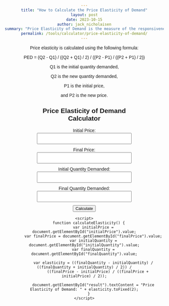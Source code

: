 ```yaml
---
title: "How to Calculate the Price Elasticity of Demand"
layout: post
date: 2023-10-15
author: jack_nicholaisen
summary: "Price Elasticity of Demand is the measure of the responsiveness of the quantity demanded to a change in price." 
permalink: /tools/calculator/price-elasticity-of-demand/
---
```


Price elasticity is calculated using the following formula: 

PED = (Q2 - Q1) / ((Q2 + Q1) / 2) / ((P2 - P1) / ((P2 + P1) / 2))

Q1 is the initial quantity demanded, 

Q2 is the new quantity demanded, 

P1 is the initial price, 

and P2 is the new price.


<style>
        body {
            font-family: Arial, sans-serif;
            text-align: center;
            margin: 50px;
        }

        .calculator {
            width: 300px;
            margin: 0 auto;
        }

        .input-group {
            margin-bottom: 10px;
        }

        input[type="number"] {
            width: 100%;
            padding: 8px;
            box-sizing: border-box;
        }

        .result {
            font-weight: bold;
        }
</style>

<body>
    <div class="calculator">
        <h2>Price Elasticity of Demand Calculator</h2>
        <div class="input-group">
            <label for="initialPrice">Initial Price:</label>
            <input type="number" id="initialPrice" step="0.01" required>
        </div>
        <div class="input-group">
            <label for="finalPrice">Final Price:</label>
            <input type="number" id="finalPrice" step="0.01" required>
        </div>
        <div class="input-group">
            <label for="initialQuantity">Initial Quantity Demanded:</label>
            <input type="number" id="initialQuantity" step="1" required>
        </div>
        <div class="input-group">
            <label for="finalQuantity">Final Quantity Demanded:</label>
            <input type="number" id="finalQuantity" step="1" required>
        </div>
        <button onclick="calculateElasticity()">Calculate</button>
        <div class="result" id="result"></div>
    </div>

    <script>
        function calculateElasticity() {
            var initialPrice = document.getElementById("initialPrice").value;
            var finalPrice = document.getElementById("finalPrice").value;
            var initialQuantity = document.getElementById("initialQuantity").value;
            var finalQuantity = document.getElementById("finalQuantity").value;

            var elasticity = ((finalQuantity - initialQuantity) / ((finalQuantity + initialQuantity) / 2)) /
                ((finalPrice - initialPrice) / ((finalPrice + initialPrice) / 2));

            document.getElementById("result").textContent = "Price Elasticity of Demand: " + elasticity.toFixed(2);
        }
    </script>
</body>


